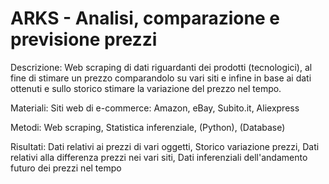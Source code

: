 # ARKS - Analisi, comparazione e previsione prezzi

Descrizione: Web scraping di dati riguardanti dei prodotti (tecnologici), al fine di stimare un prezzo comparandolo su vari siti e infine in base ai dati ottenuti e sullo storico stimare la variazione del prezzo nel tempo.

Materiali:
Siti web di e-commerce: Amazon, eBay, Subito.it, Aliexpress
 

Metodi: 
Web scraping, Statistica inferenziale, (Python), (Database)

Risultati:
Dati relativi ai prezzi di vari oggetti, Storico variazione prezzi, Dati relativi alla differenza prezzi nei vari siti, Dati inferenziali dell'andamento futuro dei prezzi nel tempo
